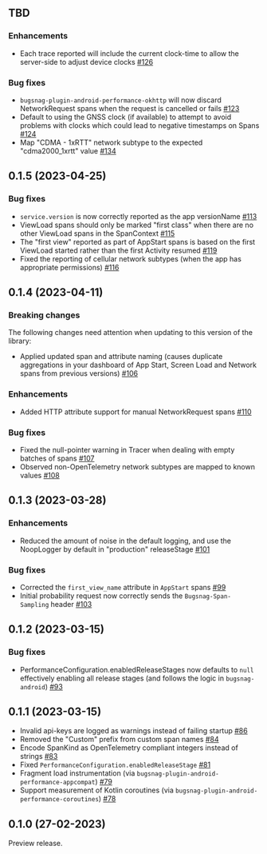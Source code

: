 ## TBD

### Enhancements

* Each trace reported will include the current clock-time to allow the server-side to adjust device clocks 
  [#126](https://github.com/bugsnag/bugsnag-android-performance/pull/126)

### Bug fixes

* `bugsnag-plugin-android-performance-okhttp` will now discard NetworkRequest spans when the request is cancelled or fails
  [#123](https://github.com/bugsnag/bugsnag-android-performance/pull/123)
* Default to using the GNSS clock (if available) to attempt to avoid problems with clocks which could lead to negative timestamps on Spans
  [#124](https://github.com/bugsnag/bugsnag-android-performance/pull/124)
* Map "CDMA - 1xRTT" network subtype to the expected "cdma2000_1xrtt" value
  [#134](https://github.com/bugsnag/bugsnag-android-performance/pull/134)

## 0.1.5 (2023-04-25)

### Bug fixes

* `service.version` is now correctly reported as the app versionName
  [#113](https://github.com/bugsnag/bugsnag-android-performance/pull/113)
* ViewLoad spans should only be marked "first class" when there are no other ViewLoad spans in the SpanContext
  [#115](https://github.com/bugsnag/bugsnag-android-performance/pull/115)
* The "first view" reported as part of AppStart spans is based on the first ViewLoad started rather than the first Activity resumed
  [#119](https://github.com/bugsnag/bugsnag-android-performance/pull/119)
* Fixed the reporting of cellular network subtypes (when the app has appropriate permissions)
  [#116](https://github.com/bugsnag/bugsnag-android-performance/pull/116)

## 0.1.4 (2023-04-11)

### Breaking changes
The following changes need attention when updating to this version of the library:

- Applied updated span and attribute naming (causes duplicate aggregations in your dashboard of App Start, Screen Load and Network spans from previous versions)
  [#106](https://github.com/bugsnag/bugsnag-android-performance/pull/106)

### Enhancements

* Added HTTP attribute support for manual NetworkRequest spans
  [#110](https://github.com/bugsnag/bugsnag-android-performance/pull/110)

### Bug fixes

* Fixed the null-pointer warning in Tracer when dealing with empty batches of spans
  [#107](https://github.com/bugsnag/bugsnag-android-performance/pull/107)
* Observed non-OpenTelemetry network subtypes are mapped to known values
  [#108](https://github.com/bugsnag/bugsnag-android-performance/pull/108)

## 0.1.3 (2023-03-28)

### Enhancements

* Reduced the amount of noise in the default logging, and use the NoopLogger by default in "production" releaseStage
  [#101](https://github.com/bugsnag/bugsnag-android-performance/pull/101)

### Bug fixes

* Corrected the `first_view_name` attribute in `AppStart` spans
  [#99](https://github.com/bugsnag/bugsnag-android-performance/pull/99)
* Initial probability request now correctly sends the `Bugsnag-Span-Sampling` header
  [#103](https://github.com/bugsnag/bugsnag-android-performance/pull/103)

## 0.1.2 (2023-03-15)

### Bug fixes

* PerformanceConfiguration.enabledReleaseStages now defaults to `null` effectively enabling all release stages (and follows the logic in `bugsnag-android`)
  [#93](https://github.com/bugsnag/bugsnag-android-performance/pull/93)

## 0.1.1 (2023-03-15)

* Invalid api-keys are logged as warnings instead of failing startup
  [#86](https://github.com/bugsnag/bugsnag-android-performance/pull/86)
* Removed the "Custom" prefix from custom span names
  [#84](https://github.com/bugsnag/bugsnag-android-performance/pull/84)
* Encode SpanKind as OpenTelemetry compliant integers instead of strings
  [#83](https://github.com/bugsnag/bugsnag-android-performance/pull/83)
* Fixed `PerformanceConfiguration.enabledReleaseStage`
  [#81](https://github.com/bugsnag/bugsnag-android-performance/pull/81)
* Fragment load instrumentation (via `bugsnag-plugin-android-performance-appcompat`)
  [#79](https://github.com/bugsnag/bugsnag-android-performance/pull/79)
* Support measurement of Kotlin coroutines (via `bugsnag-plugin-android-performance-coroutines`)
  [#78](https://github.com/bugsnag/bugsnag-android-performance/pull/78)

## 0.1.0 (27-02-2023)

Preview release.
